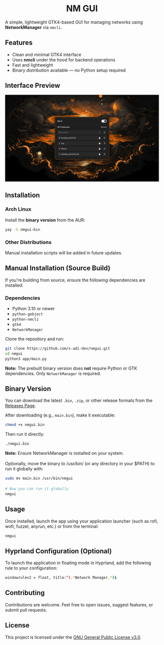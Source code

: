 <h1 align="center">NM GUI</h1>

A simple, lightweight GTK4-based GUI for managing networks using **NetworkManager** via `nmcli`.

## Features

- Clean and minimal GTK4 interface  
- Uses **nmcli** under the hood for backend operations  
- Fast and lightweight  
- Binary distribution available — no Python setup required  


## Interface Preview

![Main Interface](assets/interface.png)

## Installation

### Arch Linux

Install the **binary version** from the AUR:

```bash
yay -S nmgui-bin
````

<!-- Or install from source:

```bash
yay -S nmgui
``` -->

### Other Distributions

Manual installation scripts will be added in future updates.

## Manual Installation (Source Build)

If you're building from source, ensure the following dependencies are installed:

### Dependencies

* Python 3.10 or newer
* `python-gobject`
* `python-nmcli`
* `gtk4`
* `NetworkManager`

Clone the repository and run:

```bash
git clone https://github.com/s-adi-dev/nmgui.git
cd nmgui
python3 app/main.py
```

**Note:** The prebuilt binary version does **not** require Python or GTK dependencies. Only `NetworkManager` is required.


## Binary Version

You can download the latest `.bin`, `.zip`, or other release formats from the [Releases Page](https://github.com/s-adi-dev/nmgui/releases).

After downloading (e.g., `main.bin`), make it executable:

```bash
chmod +x nmgui.bin
```
Then run it directly:
```bash
./nmgui.bin
```
**Note:** Ensure NetworkManager is installed on your system.
<br/>
<br/>
Optionally, move the binary to /usr/bin/ (or any directory in your $PATH) to run it globally with:
```bash
sudo mv main.bin /usr/bin/nmgui

# Now you can run it globally
nmgui
```

## Usage

Once installed, launch the app using your application launcher (such as rofi, wofi, fuzzel, anyrun, etc.) or from the terminal:

```bash
nmgui
```

## Hyprland Configuration (Optional)

To launch the application in floating mode in Hyprland, add the following rule to your configuration:

```bash
windowrulev2 = float, title:^(.*Network Manager.*)$
```

## Contributing

Contributions are welcome.
Feel free to open issues, suggest features, or submit pull requests.

## License

This project is licensed under the [GNU General Public License v3.0](./LICENSE).
